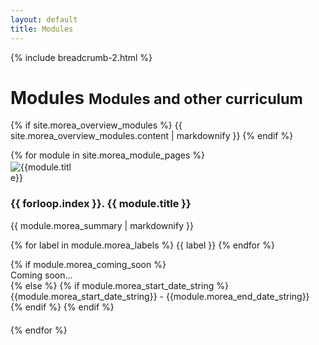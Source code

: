 ```yaml
---
layout: default
title: Modules
---
```

{% include breadcrumb-2.html %}

<div class="container">
  <h1>Modules <small class="header-small">Modules and other curriculum</small></h1>
  
  {% if site.morea_overview_modules %}
    {{ site.morea_overview_modules.content | markdownify }}
  {% endif %}
  
  <div class="row">
     {% for module in site.morea_module_pages %}
        <div class="col-md-6 col-lg-4" style="padding-bottom: 20px">
          <div class="card h-100">
            <div class="text-center">
              <img alt="{{module.title}}" src="{{ site.baseurl }}{{ module.morea_icon_url }}" class="card-img-top rounded-circle" style="max-width: 100px; padding-top: 2px">
            </div>
            <div class="card-body">
              <h3 class="card-title">{{ forloop.index }}. {{ module.title }}</h3>
              {{ module.morea_summary | markdownify }}
              <p>
              {% for label in module.morea_labels %}
                <span class="badge bg-primary">{{ label }}</span>
              {% endfor %}
              </p>
            </div>
            {% if module.morea_coming_soon %}
              <div class="card-footer text-center">
                <span>Coming soon...</span>
              </div>
            {% else %}
              {% if module.morea_start_date_string %}
                <div class="card-footer text-center">
                  {{module.morea_start_date_string}} - {{module.morea_end_date_string}}
                </div>
              {% endif %}
              <a href="{{ module.morea_id }}" class="stretched-link"></a>
            {% endif %}
          </div>
        </div>
     {% endfor %}
  </div>
</div>

<div class="container-fluid">
    <div id="course_cards_div"></div>
</div>

<script>
// Load course data when page loads

// Function to fetch CSV and load course modules
async function fetchAndLogCourseData() {
    try {
        const url = '/descartes-modules/course-sites/descartes-courses.csv';
        
        // Fetch the CSV file from the current server
        const response = await fetch(url);
        
        if (!response.ok) {
            throw new Error(`HTTP error! status: ${response.status} - ${response.statusText}`);
        }
        
        const csvText = await response.text();
        const rows = csvText.trim().split('\n');
        
        // Loop through the rows and process each course
        for (const row of rows) {
            if (row.trim() === '') continue; // Skip empty rows
            
            const [course, course_url, course_name, course_description] = row.split(',').map(field => field.trim());
            
            if (course && course_url) {
                // Fetch module-info.js from the course URL
                try {
                    const moduleInfoUrl = `${course_url}module-info.js`;
                    
                    const moduleResponse = await fetch(moduleInfoUrl);
                    
                    if (moduleResponse.ok) {
                        const moduleInfoContent = await moduleResponse.text();
                        
                        // Parse the module-info.js content to extract modules array using regex
                        try {
                            const modulesMatch = moduleInfoContent.match(/modules:\s*\[([\s\S]*?)\]/);
                            if (modulesMatch) {
                                const modulesArrayContent = modulesMatch[1];
                                
                                // Extract individual module objects using regex
                                const moduleObjectMatches = modulesArrayContent.match(/\{[^{}]*(?:\{[^{}]*\}[^{}]*)*\}/g);
                                
                                if (moduleObjectMatches) {
                                    
                                    // Parse each module object
                                    const moduleObjects = [];
                                    let moduleCardsHTML = '';
                                    
                                    moduleObjectMatches.forEach((moduleStr, index) => {
                                        try {
                                            // Convert JavaScript object format to JSON
                                            let jsonModuleStr = moduleStr
                                                .replace(/([{,]\s*)([a-zA-Z_$][a-zA-Z0-9_$]*)\s*:/g, '$1"$2":')  // Quote property names
                                                .replace(/:\s*"([^"]*)"([^,}\]]*)/g, ': "$1$2"')  // Handle quoted strings
                                                .replace(/:\s*'([^']*)'/g, ': "$1"')  // Convert single quotes to double quotes
                                                .replace(/,(\s*[}\]])/g, '$1');  // Remove trailing commas
                                            
                                            const moduleObj = JSON.parse(jsonModuleStr);
                                            moduleObjects.push(moduleObj);
                                            
                                            // Create module card HTML
                                            const moduleUrl = moduleObj.moduleUrl || '#';
                                            let fullModuleUrl;
                                            
                                            if (moduleUrl.startsWith('http')) {
                                                // Absolute URL, use as-is
                                                fullModuleUrl = moduleUrl;
                                            } else {
                                                // Relative URL, combine with course_url
                                                let baseCourseUrl = course_url.endsWith('/') ? course_url.slice(0, -1) : course_url;
                                                let relativeModuleUrl = moduleUrl.startsWith('/') ? moduleUrl : '/' + moduleUrl;
                                                
                                                // Check for overlapping paths
                                                const courseUrlParts = baseCourseUrl.split('/');
                                                const moduleUrlParts = relativeModuleUrl.split('/').filter(part => part !== '');
                                                
                                                // Find if the last part of course URL matches the first part of module URL
                                                const lastCourseUrlPart = courseUrlParts[courseUrlParts.length - 1];
                                                const firstModuleUrlPart = moduleUrlParts[0];
                                                
                                                if (lastCourseUrlPart && firstModuleUrlPart && lastCourseUrlPart === firstModuleUrlPart) {
                                                    // Remove the overlapping part from module URL
                                                    const cleanModuleUrlParts = moduleUrlParts.slice(1);
                                                    relativeModuleUrl = cleanModuleUrlParts.length > 0 ? '/' + cleanModuleUrlParts.join('/') : '';
                                                }
                                                
                                                fullModuleUrl = baseCourseUrl + relativeModuleUrl;
                                            }
                                            
                                            const moduleTitle = moduleObj.title || 'Untitled Module';
                                            const moduleDescription = moduleObj.description || 'No description available';
                                            const moduleCourse = moduleObj.course || course;
                                            const moduleLabel = moduleObj.descartesModule ? 'DESCARTES module' : 'Module';
                                            
                                            moduleCardsHTML += `
                                                <div class="col-md-6 col-lg-4" style="padding-bottom: 20px">
                                                    <div class="card h-100">
                                                        <div class="text-center">
                                                            <img alt="${moduleTitle}" src="/descartes-modules/modules/default-icon.png" class="card-img-top rounded-circle" style="max-width: 100px; padding-top: 2px" />
                                                        </div>
                                                        <div class="card-body">
                                                            <h3 class="card-title">${moduleTitle}</h3>
                                                            <p>${moduleDescription}</p>
                                                            <p>
                                                                <span class="badge bg-primary">${moduleCourse}</span>
                                                                <span class="badge bg-primary">${moduleLabel}</span>
                                                            </p>
                                                        </div>
                                                        <a href="${fullModuleUrl}" class="stretched-link"></a>
                                                    </div>
                                                </div>`;
                                            
                                        } catch (parseError) {
                                            // Skip modules that can't be parsed
                                        }
                                    });
                                    
                                    // Insert module cards into the DOM
                                    if (moduleCardsHTML) {
                                        const courseCardsDiv = document.getElementById('course_cards_div');
                                        if (courseCardsDiv) {
                                            courseCardsDiv.innerHTML += `
                                                <div class="row">
                                                    <div class="col-12">
                                                        <h3 class="mt-4 mb-3">Modules from ${course}</h3>
                                                    </div>
                                                    ${moduleCardsHTML}
                                                </div>`;
                                        }
                                    }
                                    
                                } else {
                                    // No module objects found in array
                                }
                            } else {
                                // Could not find modules array with regex
                            }
                        } catch (regexError) {
                            // Regex parsing failed
                        }
                    } else {
                        // Failed to fetch module-info.js
                    }
                } catch (moduleError) {
                    // Error fetching module-info.js
                }
                
                // Separator comment for next course processing
            }
        }
        
    } catch (error) {
        // Error fetching course data
    }
}

// Call the function when DOM is loaded
document.addEventListener('DOMContentLoaded', function() {
    fetchAndLogCourseData();
});

// Also try calling it immediately in case DOM is already loaded
if (document.readyState === 'loading') {
    // Document still loading, waiting for DOMContentLoaded
} else {
    // Document already loaded, calling function immediately
    fetchAndLogCourseData();
}
</script>
